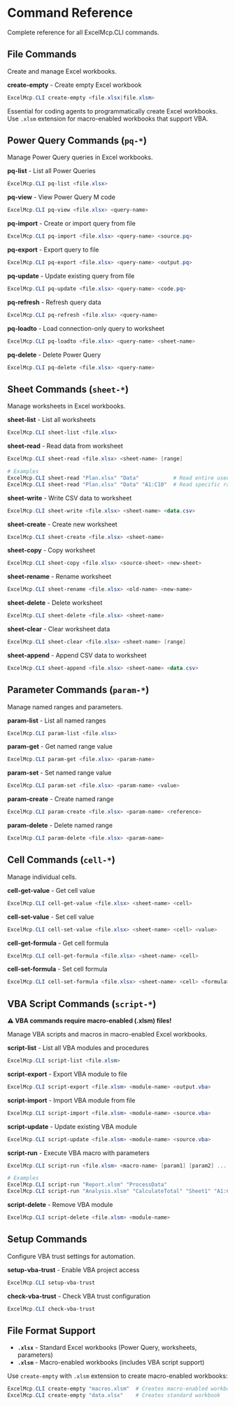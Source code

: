 # Command Reference

Complete reference for all ExcelMcp.CLI commands.

## File Commands

Create and manage Excel workbooks.

**create-empty** - Create empty Excel workbook

```powershell
ExcelMcp.CLI create-empty <file.xlsx|file.xlsm>
```

Essential for coding agents to programmatically create Excel workbooks. Use `.xlsm` extension for macro-enabled workbooks that support VBA.

## Power Query Commands (`pq-*`)

Manage Power Query queries in Excel workbooks.

**pq-list** - List all Power Queries

```powershell
ExcelMcp.CLI pq-list <file.xlsx>
```

**pq-view** - View Power Query M code

```powershell
ExcelMcp.CLI pq-view <file.xlsx> <query-name>
```

**pq-import** - Create or import query from file

```powershell
ExcelMcp.CLI pq-import <file.xlsx> <query-name> <source.pq>
```

**pq-export** - Export query to file

```powershell
ExcelMcp.CLI pq-export <file.xlsx> <query-name> <output.pq>
```

**pq-update** - Update existing query from file

```powershell
ExcelMcp.CLI pq-update <file.xlsx> <query-name> <code.pq>
```

**pq-refresh** - Refresh query data

```powershell
ExcelMcp.CLI pq-refresh <file.xlsx> <query-name>
```

**pq-loadto** - Load connection-only query to worksheet

```powershell
ExcelMcp.CLI pq-loadto <file.xlsx> <query-name> <sheet-name>
```

**pq-delete** - Delete Power Query

```powershell
ExcelMcp.CLI pq-delete <file.xlsx> <query-name>
```

## Sheet Commands (`sheet-*`)

Manage worksheets in Excel workbooks.

**sheet-list** - List all worksheets

```powershell
ExcelMcp.CLI sheet-list <file.xlsx>
```

**sheet-read** - Read data from worksheet

```powershell
ExcelMcp.CLI sheet-read <file.xlsx> <sheet-name> [range]

# Examples
ExcelMcp.CLI sheet-read "Plan.xlsx" "Data"           # Read entire used range
ExcelMcp.CLI sheet-read "Plan.xlsx" "Data" "A1:C10"  # Read specific range
```

**sheet-write** - Write CSV data to worksheet

```powershell
ExcelMcp.CLI sheet-write <file.xlsx> <sheet-name> <data.csv>
```

**sheet-create** - Create new worksheet

```powershell
ExcelMcp.CLI sheet-create <file.xlsx> <sheet-name>
```

**sheet-copy** - Copy worksheet

```powershell
ExcelMcp.CLI sheet-copy <file.xlsx> <source-sheet> <new-sheet>
```

**sheet-rename** - Rename worksheet

```powershell
ExcelMcp.CLI sheet-rename <file.xlsx> <old-name> <new-name>
```

**sheet-delete** - Delete worksheet

```powershell
ExcelMcp.CLI sheet-delete <file.xlsx> <sheet-name>
```

**sheet-clear** - Clear worksheet data

```powershell
ExcelMcp.CLI sheet-clear <file.xlsx> <sheet-name> [range]
```

**sheet-append** - Append CSV data to worksheet

```powershell
ExcelMcp.CLI sheet-append <file.xlsx> <sheet-name> <data.csv>
```

## Parameter Commands (`param-*`)

Manage named ranges and parameters.

**param-list** - List all named ranges

```powershell
ExcelMcp.CLI param-list <file.xlsx>
```

**param-get** - Get named range value

```powershell
ExcelMcp.CLI param-get <file.xlsx> <param-name>
```

**param-set** - Set named range value

```powershell
ExcelMcp.CLI param-set <file.xlsx> <param-name> <value>
```

**param-create** - Create named range

```powershell
ExcelMcp.CLI param-create <file.xlsx> <param-name> <reference>
```

**param-delete** - Delete named range

```powershell
ExcelMcp.CLI param-delete <file.xlsx> <param-name>
```

## Cell Commands (`cell-*`)

Manage individual cells.

**cell-get-value** - Get cell value

```powershell
ExcelMcp.CLI cell-get-value <file.xlsx> <sheet-name> <cell>
```

**cell-set-value** - Set cell value

```powershell
ExcelMcp.CLI cell-set-value <file.xlsx> <sheet-name> <cell> <value>
```

**cell-get-formula** - Get cell formula

```powershell
ExcelMcp.CLI cell-get-formula <file.xlsx> <sheet-name> <cell>
```

**cell-set-formula** - Set cell formula

```powershell
ExcelMcp.CLI cell-set-formula <file.xlsx> <sheet-name> <cell> <formula>
```

## VBA Script Commands (`script-*`)

**⚠️ VBA commands require macro-enabled (.xlsm) files!**

Manage VBA scripts and macros in macro-enabled Excel workbooks.

**script-list** - List all VBA modules and procedures

```powershell
ExcelMcp.CLI script-list <file.xlsm>
```

**script-export** - Export VBA module to file

```powershell
ExcelMcp.CLI script-export <file.xlsm> <module-name> <output.vba>
```

**script-import** - Import VBA module from file

```powershell
ExcelMcp.CLI script-import <file.xlsm> <module-name> <source.vba>
```

**script-update** - Update existing VBA module

```powershell
ExcelMcp.CLI script-update <file.xlsm> <module-name> <source.vba>
```

**script-run** - Execute VBA macro with parameters

```powershell
ExcelMcp.CLI script-run <file.xlsm> <macro-name> [param1] [param2] ...

# Examples
ExcelMcp.CLI script-run "Report.xlsm" "ProcessData"
ExcelMcp.CLI script-run "Analysis.xlsm" "CalculateTotal" "Sheet1" "A1:C10"
```

**script-delete** - Remove VBA module

```powershell
ExcelMcp.CLI script-delete <file.xlsm> <module-name>
```

## Setup Commands

Configure VBA trust settings for automation.

**setup-vba-trust** - Enable VBA project access

```powershell
ExcelMcp.CLI setup-vba-trust
```

**check-vba-trust** - Check VBA trust configuration

```powershell
ExcelMcp.CLI check-vba-trust
```

## File Format Support

- **`.xlsx`** - Standard Excel workbooks (Power Query, worksheets, parameters)
- **`.xlsm`** - Macro-enabled workbooks (includes VBA script support)

Use `create-empty` with `.xlsm` extension to create macro-enabled workbooks:

```powershell
ExcelMcp.CLI create-empty "macros.xlsm"  # Creates macro-enabled workbook
ExcelMcp.CLI create-empty "data.xlsx"    # Creates standard workbook
```
